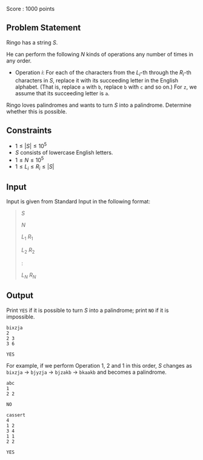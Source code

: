 Score : $1000$ points

## Problem Statement

Ringo has a string $S$.

He can perform the following $N$ kinds of operations any number of times in any order.

- Operation $i$: For each of the characters from the $L_i$-th through the $R_i$-th characters in $S$, replace it with its succeeding letter in the English alphabet. (That is, replace `a` with `b`, replace `b` with `c` and so on.) For `z`, we assume that its succeeding letter is `a`.

Ringo loves palindromes and wants to turn $S$ into a palindrome.
Determine whether this is possible.

## Constraints

- $1 \leq |S| \leq 10^5$
- $S$ consists of lowercase English letters.
- $1 \leq N \leq 10^5$
- $1 \leq L_i \leq R_i \leq |S|$

## Input

Input is given from Standard Input in the following format:

> $S$
> 
> $N$
> 
> $L_1$ $R_1$
> 
> $L_2$ $R_2$
> 
> $:$
> 
> $L_N$ $R_N$

## Output

Print `YES` if it is possible to turn $S$ into a palindrome; print `NO` if it is impossible.

```input1
bixzja
2
2 3
3 6
```

```output1
YES
```

For example, if we perform Operation $1$, $2$ and $1$ in this order, $S$ changes as `bixzja` → `bjyzja` → `bjzakb` → `bkaakb` and becomes a palindrome.

```input2
abc
1
2 2
```

```output2
NO
```

```input3
cassert
4
1 2
3 4
1 1
2 2
```

```output3
YES
```